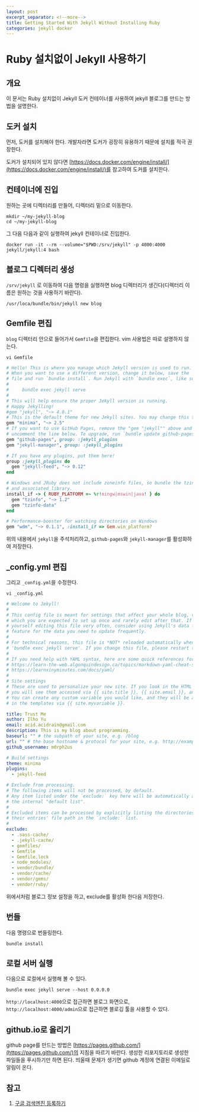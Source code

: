 ```yaml
---
layout: post
excerpt_separator: <!--more-->
title: Getting Started With Jekyll Without Installing Ruby
categories: jekyll docker
---
```


# Ruby 설치없이 Jekyll 사용하기
## 개요

이 문서는 Ruby 설치없이 Jekyll 도커 컨테이너를 사용하여 jekyll 블로그를 만드는 방법을 설명한다.
<!--more-->

## 도커 설치

먼저, 도커를 설치해야 한다. 개발자라면 도커가 굉장히 유용하기 때문에 설치를 적극 권장한다.

도커가 설치되어 있지 않다면 [https://docs.docker.com/engine/install/](https://docs.docker.com/engine/install/)를 참고하여 도커를 설치한다.

## 컨테이너에 진입

원하는 곳에 디렉터리를 만들어, 디렉터리 밑으로 이동한다.

```shell
mkdir ~/my-jekyll-blog
cd ~/my-jekyll-blog
```

그 다음 다음과 같이 실행하여 jekyll 컨테이너로 진입한다.

```shell
docker run -it --rm --volume="$PWD:/srv/jekyll" -p 4000:4000 jekyll/jekyll:4 bash
```

## 블로그 디렉터리 생성

`/srv/jekyll` 로 이동하여 다음 명령을 실행하면 blog 디렉터리가 생긴다(디렉터리 이름은 원하는 것을 사용하기 바란다). 

```shell
/usr/loca/bundle/bin/jekyll new blog
```

## Gemfile 편집

`blog` 디렉터리 안으로 들어가서 `Gemfile`을 편집한다. vim 사용법은 따로 설명하지 않는다.

```shell
vi Gemfile
```

```ruby
# Hello! This is where you manage which Jekyll version is used to run.
# When you want to use a different version, change it below, save the
# file and run `bundle install`. Run Jekyll with `bundle exec`, like so:
#
#     bundle exec jekyll serve
#
# This will help ensure the proper Jekyll version is running.
# Happy Jekylling!
#gem "jekyll", "~> 4.0.1"
# This is the default theme for new Jekyll sites. You may change this to anything you like.
gem "minima", "~> 2.5"
# If you want to use GitHub Pages, remove the "gem "jekyll"" above and
# uncomment the line below. To upgrade, run `bundle update github-pages`.
gem "github-pages", group: :jekyll_plugins
gem "jekyll-manager", group: :jekyll_plugins

# If you have any plugins, put them here!
group :jekyll_plugins do
  gem "jekyll-feed", "~> 0.12"
end

# Windows and JRuby does not include zoneinfo files, so bundle the tzinfo-data gem
# and associated library.
install_if -> { RUBY_PLATFORM =~ %r!mingw|mswin|java! } do
  gem "tzinfo", "~> 1.2"
  gem "tzinfo-data"
end

# Performance-booster for watching directories on Windows
gem "wdm", "~> 0.1.1", :install_if => Gem.win_platform?
```

위의 내용에서 `jekyll`을 주석처리하고, `github-pages`와 `jekyll-manager`를 활성화하여 저장한다.

## _config.yml 편집

그리고 `_config.yml`을 수정한다.

```shell
vi _config.yml
```

```yaml
# Welcome to Jekyll!
#
# This config file is meant for settings that affect your whole blog, values
# which you are expected to set up once and rarely edit after that. If you find
# yourself editing this file very often, consider using Jekyll's data files
# feature for the data you need to update frequently.
#
# For technical reasons, this file is *NOT* reloaded automatically when you use
# 'bundle exec jekyll serve'. If you change this file, please restart the server process.
#
# If you need help with YAML syntax, here are some quick references for you:
# https://learn-the-web.algonquindesign.ca/topics/markdown-yaml-cheat-sheet/#yaml
# https://learnxinyminutes.com/docs/yaml/
#
# Site settings
# These are used to personalize your new site. If you look in the HTML files,
# you will see them accessed via {{ site.title }}, {{ site.email }}, and so on.
# You can create any custom variable you would like, and they will be accessible
# in the templates via {{ site.myvariable }}.

title: Trust Me
author: Ilho Yu
email: acid.acidrain@gmail.com
description: This is my blog about programming.
baseurl: "" # the subpath of your site, e.g. /blog
url: "" # the base hostname & protocol for your site, e.g. http://example.com
github_username: m0rph2us

# Build settings
theme: minima
plugins:
  - jekyll-feed

# Exclude from processing.
# The following items will not be processed, by default.
# Any item listed under the `exclude:` key here will be automatically added to
# the internal "default list".
#
# Excluded items can be processed by explicitly listing the directories or
# their entries' file path in the `include:` list.
#
exclude:
  - .sass-cache/
  - .jekyll-cache/
  - gemfiles/
  - Gemfile
  - Gemfile.lock
  - node_modules/
  - vendor/bundle/
  - vendor/cache/
  - vendor/gems/
  - vendor/ruby/
```

위에서처럼 블로그 정보 설정을 하고, exclude를 활성화 한다음 저장한다.

## 번들

다음 명령으로 번들링한다.

```shell
bundle install
```

## 로컬 서버 실행

다음으로 로컬에서 실행해 볼 수 있다.

```shell
bundle exec jekyll serve --host 0.0.0.0
```

`http://localhost:4000`으로 접근하면 블로그 화면으로, `http://localhost:4000/admin`으로 접근하면 블로깅 툴을 사용할 수 있다.

## github.io로 올리기

github page를 만드는 방법은 [https://pages.github.com/](https://pages.github.com/)의 지침을 따르기 바란다. 생성한 리포지토리로 생성한 파일들을 푸시하기만 하면 된다. 띄울때 문제가 생기면 github 계정에 연결된 이메일로 알림이 온다.

## 참고

1. [구글 검색엔진 등록하기](https://gmlwjd9405.github.io/2017/10/20/include-blog-in-a-GoogleSearchEngine.html)

